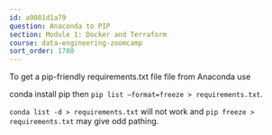 ```yaml
---
id: a9081d1a79
question: Anaconda to PIP
section: Module 1: Docker and Terraform
course: data-engineering-zoomcamp
sort_order: 1780
---
```


To get a pip-friendly requirements.txt file file from Anaconda use

conda install pip then `pip list –format=freeze > requirements.txt`.

`conda list -d > requirements.txt` will not work and `pip freeze > requirements.txt` may give odd pathing.

